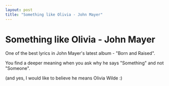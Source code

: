 ```yaml
---
layout: post
title: "Something like Olivia - John Mayer"
---
```

Something like Olivia - John Mayer
===
One of the best lyrics in John Mayer's latest album - "Born and Raised".  
  
You find a deeper meaning when you ask why he says "Something" and not "Someone".  
  
  
  
(and yes, I would like to believe he means Olivia Wilde :)
